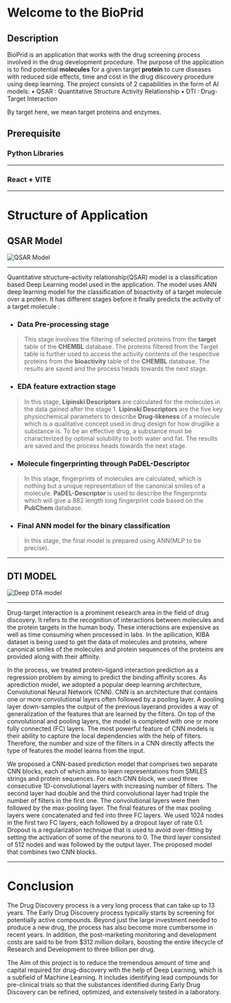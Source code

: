 # Welcome to the BioPrid

## Description
BioPrid is an application that works with the drug screening process involved in the drug development procedure. The purpose of the application is to find potential **molecules** for a given target **protein** to cure diseases with reduced side effects, time and cost in the drug discovery procedure using deep learning.
The project consists of 2 capabilities in the form of AI models: • QSAR : Quantitative Structure Activity Relationship • DTI : Drug-Target Interaction

By target here, we mean target proteins and enzymes.

## Prerequisite

### Python Libraries


***

### React + VITE

***

# Structure of Application
## QSAR Model
![QSAR Model](https://www.creative-biolabs.com/drug-discovery/therapeutics/images/3-1-3-SAR-and-QSAR-Models.png)

***


Quantitative structure–activity relationship(QSAR) model is a classification based Deep Learning model used in the application. The model uses ANN deep learning model for the classification of bioactivity of a target molecule over a protein. It has different stages before it finally predicts the activity of a target molecule :
* ### Data Pre-processing stage
> This stage involves the filtering of selected proteins from the **target** table of the **CHEMBL** database. The proteins filtered from the Target table is further used to access the activity contents of the respective proteins from the **bioactivity** table of the **CHEMBL** database. The results are saved and the process heads towards the next stage.
* ### EDA feature extraction stage
> In this stage, **Lipinski Descriptors** are calculated for the molecules in the data gained after the stage 1. **Lipinski Descriptors** are the five key physiochemical parameters to describe **Drug-likeness** of a molecule which is a qualitative concept used in drug design for how druglike a substance is. To be an effective drug, a substance must be characterized by optimal solubility to both water and fat. The results are saved and the process heads towards the next stage.
* ### Molecule fingerprinting through PaDEL-Descriptor
> In this stage, fingerprints of molecules are calculated, which is nothing but a unique representation of the canonical smiles of a molecule. **PaDEL-Descriptor** is used to describe the fingerprints which will give a 882 length long fingerprint code based on the **PubChem** database.
* ### Final ANN model for the binary classification
> In this stage, the final model is prepared using ANN(MLP to be precise).

***

## DTI MODEL
![Deep DTA model](https://cmpe.boun.edu.tr/~hakime.ozturk/images/deepdta/deepdta.PNG)

***

Drug-target interaction is a prominent research area in the field of drug discovery. It refers to the recognition of interactions between molecules and the protein targets in the human body. These interactions are expensive as well as time consuming when processed in labs. In the apllication, KIBA dataset is being used to get the data of molecules and proteins, where canonical smiles of the molecules and protein sequences of the proteins are provided along with their affinity.

In the process, we treated protein–ligand interaction prediction as a regression problem by aiming to predict the binding affinity scores. As aprediction model, we adopted a popular deep learning architecture, Convolutional Neural Network (CNN). CNN is an architecture that contains one or more convolutional layers often followed by a pooling layer. A pooling layer down-samples the output of the previous layerand provides a way of generalization of the features that are learned by the filters. On top of the convolutional and pooling layers, the model is completed with one or more fully connected (FC) layers. The most powerful feature of CNN models is their ability to capture the local dependencies with the help of filters. Therefore, the number and size of the filters in a CNN directly affects the type of features the model learns from the input.

We proposed a CNN-based prediction model that comprises two separate CNN blocks, each of which aims to learn representations from SMILES strings and protein sequences. For each CNN block, we used three consecutive 1D-convolutional layers with increasing number of filters. The second layer had double and the third convolutional layer had triple the number of filters in the first one. The convolutional layers were then followed by the max-pooling layer. The final features of the max pooling layers were concatenated and fed into three FC layers. We used 1024 nodes in the first two FC layers, each followed by a dropout layer of rate 0.1. Dropout is a regularization technique that is used to avoid over-fitting by setting the activation of some of the neurons to 0. The third layer consisted of 512 nodes and was followed by the output layer. The proposed model that combines two CNN blocks.


***
# Conclusion
The Drug Discovery process is a very long process that can take up to 13 years. The Early Drug Discovery process typically starts by screening for potentially active compounds. Beyond just the large investment needed to produce a new drug, the process has also become more cumbersome in recent years. In addition, the post-marketing monitoring and development costs are said to be from $312 million dollars, boosting the entire lifecycle of Research and Development to three billion per drug.

The Aim of this project is to reduce the tremendous amount of time and capital required for drug-discovery with the help of Deep Learning, which is a subfield of Machine Learning. It includes identifying lead compounds for pre-clinical trials so that the substances identified during Early Drug Discovery can be refined, optimized, and extensively tested in a laboratory.
